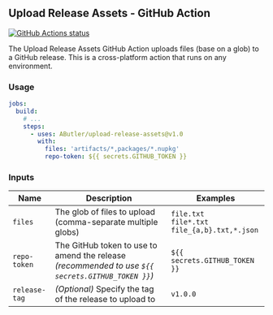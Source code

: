 ## Upload Release Assets - GitHub Action

<a href="https://github.com/AButler/upload-release-assets"><img alt="GitHub Actions status" src="https://github.com/AButler/upload-release-assets/workflows/CI/badge.svg"></a>

The Upload Release Assets GitHub Action uploads files (base on a glob) to a GitHub release. This is a cross-platform action that runs on any environment.

### Usage

```yml
jobs:
  build:
    # ...
    steps:
      - uses: AButler/upload-release-assets@v1.0
        with:
          files: 'artifacts/*,packages/*.nupkg'
          repo-token: ${{ secrets.GITHUB_TOKEN }}
```

### Inputs

| Name          | Description                                                                                     | Examples                                                 |
|---------------|-------------------------------------------------------------------------------------------------|----------------------------------------------------------|
| `files`       | The glob of files to upload (comma-separate multiple globs)                                     | `file.txt` <br> `file*.txt` <br> `file_{a,b}.txt,*.json` |
| `repo-token`  | The GitHub token to use to amend the release _(recommended to use `${{ secrets.GITHUB_TOKEN }}`)_ | `${{ secrets.GITHUB_TOKEN }}`                            |
| `release-tag` | _(Optional)_ Specify the tag of the release to upload to                                          | `v1.0.0`                                                 |